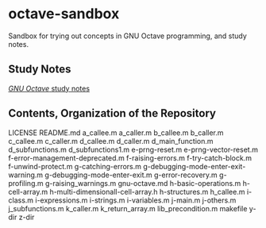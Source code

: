 # octave-sandbox

Sandbox for trying out concepts in GNU Octave programming, and study notes.

##	Study Notes

[*GNU Octave* study notes](https://github.com/eda-ricercatore/octave-sandbox/blob/main/documents/gnu-octave.md)


##	Contents, Organization of the Repository

LICENSE
README.md
a_callee.m
a_caller.m
b_callee.m
b_caller.m
c_callee.m
c_caller.m
d_callee.m
d_caller.m
d_main_function.m
d_subfunctions.m
d_subfunctions1.m
e-prng-reset.m
e-prng-vector-reset.m
f-error-management-deprecated.m
f-raising-errors.m
f-try-catch-block.m
f-unwind-protect.m
g-catching-errors.m
g-debugging-mode-enter-exit-warning.m
g-debugging-mode-enter-exit.m
g-error-recovery.m
g-profiling.m
g-raising_warnings.m
gnu-octave.md
h-basic-operations.m
h-cell-array.m
h-multi-dimensionall-cell-array.h
h-structures.m
h_callee.m
i-class.m
i-expressions.m
i-strings.m
i-variables.m
j-main.m
j-others.m
j_subfunctions.m
k_caller.m
k_return_array.m
lib_precondition.m
makefile
y-dir
z-dir

